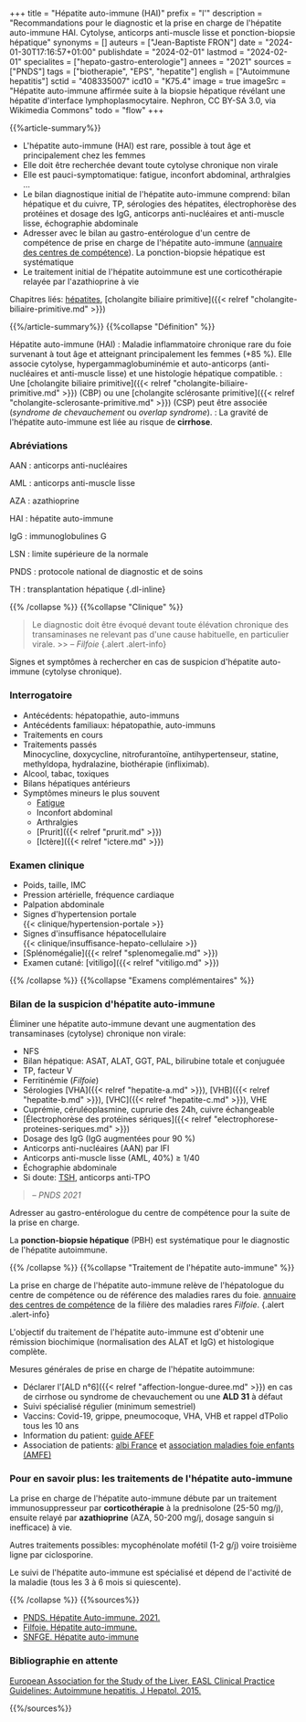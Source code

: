 +++
title = "Hépatite auto-immune (HAI)"
prefix = "l'"
description = "Recommandations pour le diagnostic et la prise en charge de l'hépatite auto-immune HAI. Cytolyse, anticorps anti-muscle lisse et ponction-biopsie hépatique"
synonyms = []
auteurs = ["Jean-Baptiste FRON"]
date = "2024-01-30T17:16:57+01:00"
publishdate = "2024-02-01"
lastmod = "2024-02-01"
specialites = ["hepato-gastro-enterologie"]
annees = "2021"
sources = ["PNDS"]
tags = ["biotherapie", "EPS", "hepatite"]
english = ["Autoimmune hepatitis"]
sctid = "408335007"
icd10 = "K75.4"
image = true
imageSrc = "Hépatite auto-immune affirmée suite à la biopsie hépatique révélant une hépatite d'interface lymphoplasmocytaire. Nephron, CC BY-SA 3.0, via Wikimedia Commons"
todo = "flow"
+++

{{%article-summary%}}

- L'hépatite auto-immune (HAI) est rare, possible à tout âge et principalement chez les femmes
- Elle doit être recherchée devant toute cytolyse chronique non virale
- Elle est pauci-symptomatique: fatigue, inconfort abdominal, arthralgies ...
- Le bilan diagnostique initial de l'hépatite auto-immune comprend: bilan hépatique et du cuivre, TP, sérologies des hépatites, électrophorèse des protéines et dosage des IgG, anticorps anti-nucléaires et anti-muscle lisse, échographie abdominale
- Adresser avec le bilan au gastro-entérologue d'un centre de compétence de prise en charge de l'hépatite auto-immune ([annuaire des centres de compétence](https://www.filfoie.com/ou-consulter/carte-interactive/?fwp_type_de_public=adulte&fwp_rseau_centre=mivb-h)). La ponction-biopsie hépatique est systématique
- Le traitement initial de l'hépatite autoimmune est une corticothérapie relayée par l'azathioprine à vie

Chapitres liés: [hépatites](/tags/hepatite/), [cholangite biliaire primitive]({{< relref "cholangite-biliaire-primitive.md" >}})

{{%/article-summary%}}
{{%collapse "Définition" %}}

Hépatite auto-immune (HAI)
: Maladie inflammatoire chronique rare du foie survenant à tout âge et atteignant principalement les femmes (+85 %). Elle associe cytolyse, hypergammaglobuminémie et auto-anticorps (anti-nucléaires et anti-muscle lisse) et une histologie hépatique compatible.
: Une [cholangite biliaire primitive]({{< relref "cholangite-biliaire-primitive.md" >}}) (CBP) ou une [cholangite sclérosante primitive]({{< relref "cholangite-sclerosante-primitive.md" >}}) (CSP) peut être associée (*syndrome de chevauchement* ou *overlap syndrome*).
: La gravité de l'hépatite auto-immune est liée au risque de **cirrhose**.

### Abréviations

AAN
: anticorps anti-nucléaires

AML
: anticorps anti-muscle lisse

AZA
: azathioprine

HAI
: hépatite auto-immune

IgG
: immunoglobulines G

LSN
: limite supérieure de la normale

PNDS
: protocole national de diagnostic et de soins

TH
: transplantation hépatique
{.dl-inline}

{{% /collapse %}}
{{%collapse "Clinique" %}}

> Le diagnostic doit être évoqué devant toute élévation chronique des transaminases ne relevant pas d'une cause habituelle, en particulier virale. >> – *Filfoie*
{.alert .alert-info}

Signes et symptômes à rechercher en cas de suspicion d'hépatite auto-immune (cytolyse chronique).

### Interrogatoire

- Antécédents: hépatopathie, auto-immuns
- Antécédents familiaux: hépatopathie, auto-immuns
- Traitements en cours
- Traitements passés  
  Minocycline, doxycycline, nitrofurantoïne, antihypertenseur, statine, methyldopa, hydralazine, biothérapie (infliximab).
- Alcool, tabac, toxiques
- Bilans hépatiques antérieurs
- Symptômes mineurs le plus souvent
  - [Fatigue](/tags/fatigue/)
  - Inconfort abdominal
  - Arthralgies
  - [Prurit]({{< relref "prurit.md" >}})
  - [Ictère]({{< relref "ictere.md" >}})

### Examen clinique

- Poids, taille, IMC
- Pression artérielle, fréquence cardiaque
- Palpation abdominale
- Signes d'hypertension portale  
  {{< clinique/hypertension-portale >}}
- Signes d'insuffisance hépatocellulaire  
  {{< clinique/insuffisance-hepato-cellulaire >}}
- [Splénomégalie]({{< relref "splenomegalie.md" >}})
- Examen cutané: [vitiligo]({{< relref "vitiligo.md" >}})

{{% /collapse %}}
{{%collapse "Examens complémentaires" %}}

### Bilan de la suspicion d'hépatite auto-immune

Éliminer une hépatite auto-immune devant une augmentation des transaminases (cytolyse) chronique non virale:

- NFS
- Bilan hépatique: ASAT, ALAT, GGT, PAL, bilirubine totale et conjuguée
- TP, facteur V
- Ferritinémie (*Filfoie*)
- Sérologies [VHA]({{< relref "hepatite-a.md" >}}), [VHB]({{< relref "hepatite-b.md" >}}), [VHC]({{< relref "hepatite-c.md" >}}), VHE
- Cuprémie, céruléoplasmine, cuprurie des 24h, cuivre échangeable
- [Électrophorèse des protéines sériques]({{< relref "electrophorese-proteines-seriques.md" >}})
- Dosage des IgG (IgG augmentées pour 90 %)
- Anticorps anti-nucléaires (AAN) par IFI
- Anticorps anti-muscle lisse (AML, 40%) ≥ 1/40
- Échographie abdominale
- Si doute: [TSH](/tags/tsh/), anticorps anti-TPO

> – *PNDS 2021*

Adresser au gastro-entérologue du centre de compétence pour la suite de la prise en charge.

La **ponction-biopsie hépatique** (PBH) est systématique pour le diagnostic de l'hépatite autoimmune.

{{% /collapse %}}
{{%collapse "Traitement de l'hépatite auto-immune" %}}

La prise en charge de l'hépatite auto-immune relève de l'hépatologue du centre de compétence ou de référence des maladies rares du foie. [annuaire des centres de compétence](https://www.filfoie.com/ou-consulter/carte-interactive/?fwp_type_de_public=adulte&fwp_rseau_centre=mivb-h) de la filière des maladies rares *Filfoie*.
{.alert .alert-info}

L'objectif du traitement de l'hépatite auto-immune est d'obtenir une rémission biochimique (normalisation des ALAT et IgG) et histologique complète.

Mesures générales de prise en charge de l'hépatite autoimmune:

- Déclarer l'[ALD n°6]({{< relref "affection-longue-duree.md" >}}) en cas de cirrhose ou syndrome de chevauchement ou une **ALD 31** à défaut
- Suivi spécialisé régulier (minimum semestriel)
- Vaccins: Covid-19, grippe, pneumocoque, VHA, VHB et rappel dTPolio tous les 10 ans
- Information du patient: [guide AFEF](https://afef.asso.fr/hepatite-auto-immune/)
- Association de patients: [albi France](https://albi-france.org) et [association maladies foie enfants (AMFE)](https://www.amfe.fr)

### Pour en savoir plus: les traitements de l'hépatite auto-immune

La prise en charge de l'hépatite auto-immune débute par un traitement immunosuppresseur par **corticothérapie** à la prednisolone (25-50 mg/j), ensuite relayé par **azathioprine** (AZA, 50-200 mg/j, dosage sanguin si inefficace) à vie.

Autres traitements possibles: mycophénolate mofétil (1-2 g/j) voire troisième ligne par ciclosporine.

Le suivi de l'hépatite auto-immune est spécialisé et dépend de l'activité de la maladie (tous les 3 à 6 mois si quiescente).

{{% /collapse %}}
{{%sources%}}

- [PNDS. Hépatite Auto-immune. 2021.](https://www.has-sante.fr/jcms/p_3291664/fr/hepatite-auto-immunes-hai)
- [Filfoie. Hépatite auto-immune.](https://www.filfoie.com/glossary/hepatite-auto-immune-2/)
- [SNFGE. Hépatite auto-immune](https://www.snfge.org/grand-public/maladies-digestives/hepatite-auto-immune)

### Bibliographie en attente

[European Association for the Study of the Liver. EASL Clinical Practice Guidelines: Autoimmune hepatitis. J Hepatol. 2015.](https://www.journal-of-hepatology.eu/article/S0168-8278(15)00458-4/fulltext)

{{%/sources%}}
